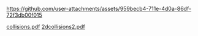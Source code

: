 https://github.com/user-attachments/assets/959becb4-711e-4d0a-86df-72f3db00f015

[collisions.pdf](https://github.com/user-attachments/files/18047834/collisions.pdf)
[2dcollisions2.pdf](https://github.com/user-attachments/files/18047833/2dcollisions2.pdf)
